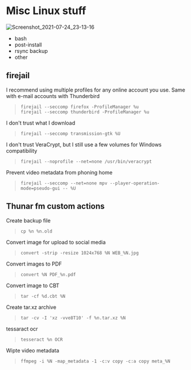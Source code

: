 # Misc Linux stuff
![Screenshot_2021-07-24_23-13-16](https://user-images.githubusercontent.com/78081080/126872817-88fc1872-a86b-445f-9a53-8e8c2d45d599.png)  
* bash  
* post-install  
* rsync backup  
* other  

## firejail

I recommend using multiple profiles for any online account you use. Same with e-mail accounts with Thunderbird
> `firejail --seccomp firefox -ProfileManager %u`  
> `firejail --seccomp thunderbird -ProfileManager %u`  

I don't trust what I download
> `firejail --seccomp transmission-gtk %U`  

I don't trust VeraCrypt, but I still use a few volumes for Windows compatibility
> `firejail --noprofile --net=none /usr/bin/veracrypt`  

Prevent video metadata from phoning home
> `firejail --seccomp --net=none mpv --player-operation-mode=pseudo-gui -- %U`  

## Thunar fm custom actions

Create backup file
> `cp %n %n.old`

Convert image for upload to social media
> `convert -strip -resize 1024x768 %N WEB_%N.jpg`

Convert images to PDF
> `convert %N PDF_%n.pdf`

Convert image to CBT
> `tar -cf %d.cbt %N`

Create tar.xz archive
> `tar -cv -I 'xz -vve8T10' -f %n.tar.xz %N`

tessaract ocr
> `tesseract %n OCR`

Wipte video metadata
> `ffmpeg -i %N -map_metadata -1 -c:v copy -c:a copy meta_%N`

























